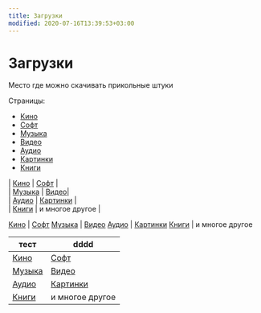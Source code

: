 ```yaml
---
title: Загрузки
modified: 2020-07-16T13:39:53+03:00
---
```


# Загрузки

Место где можно скачивать прикольные штуки

Страницы:
* [Кино](./kino.md)
* [Софт](./soft.md)
* [Музыка](./music.md)
* [Видео](./video.md)
* [Аудио](./audio.md)
* [Картинки](./images.md)
* [Книги](../dl/books.md)

| [Кино](./kino.md) | [Софт](./soft.md) |  
| [Музыка](./music.md) | [Видео](./video.md)|   
| [Аудио](./audio.md) | [Картинки](./images.md) |  
| [Книги](../dl/books.md) | и многое другое |



[Кино](./kino.md) | [Софт](./soft.md)
[Музыка](./music.md) | [Видео](./video.md)
[Аудио](./audio.md) | [Картинки](./images.md) 
[Книги](../dl/books.md) | и многое другое


| тест | dddd |
| ----------------- | ------------------------- |
| [Кино](./kino.md) | [Софт](./soft.md) |  
| [Музыка](./music.md) | [Видео](./video.md)|   
| [Аудио](./audio.md) | [Картинки](./images.md) |  
| [Книги](../dl/books.md) | и многое другое |
